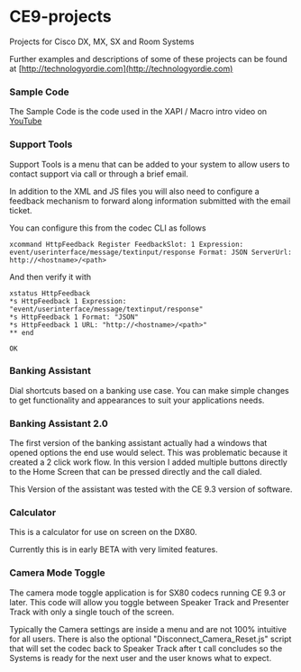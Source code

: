 # CE9-projects
Projects for Cisco DX, MX, SX and Room Systems

Further examples and descriptions of some of these projects can be found at
[http://technologyordie.com](http://technologyordie.com)

### Sample Code
The Sample Code is the code used in the XAPI / Macro intro
video on [YouTube](https://youtu.be/9QHb05iSPBI)


### Support Tools
Support Tools is a menu that can be added to your system to allow users to contact support via call or through a brief email.

In addition to the XML and JS files you will also need to configure a feedback
mechanism to forward along information submitted with the email ticket.

You can configure this from the codec CLI as follows

```
xcommand HttpFeedback Register FeedbackSlot: 1 Expression: event/userinterface/message/textinput/response Format: JSON ServerUrl: http://<hostname>/<path>
```

And then verify it with

```
xstatus HttpFeedback
*s HttpFeedback 1 Expression: "event/userinterface/message/textinput/response"
*s HttpFeedback 1 Format: "JSON"
*s HttpFeedback 1 URL: "http://<hostname>/<path>"
** end

OK
```



### Banking Assistant
Dial shortcuts based on a banking use case.  You can make simple changes to get
functionality and appearances to suit your applications needs.


### Banking Assistant 2.0
The first version of the banking assistant actually had a windows that opened
options the end use would select.  This was problematic because it created a 2
click work flow.  In this version I added multiple buttons directly to the Home
Screen that can be pressed directly and the call dialed.

This Version of the assistant was tested with the CE 9.3 version of software.

### Calculator
This is a calculator for use on screen on the DX80.

Currently this is in early BETA with very limited features.

### Camera Mode Toggle

The camera mode toggle application is for SX80 codecs running CE 9.3 or later.
This code will allow you toggle between Speaker Track and Presenter Track with
only a single touch of the screen.  

Typically the Camera settings are inside a menu and are not 100% intuitive for
all users.  There is also the optional "Disconnect_Camera_Reset.js" script that
will set the codec back to Speaker Track after t call concludes so the Systems
is ready for the next user and the user knows what to expect. 
